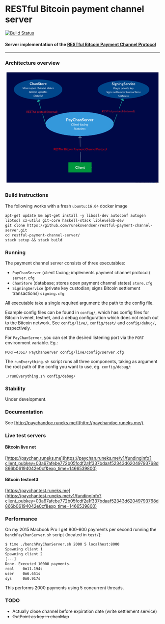 # RESTful Bitcoin payment channel server
[![Build Status](https://api.travis-ci.org/runeksvendsen/restful-payment-channel-server.svg?branch=master)](https://travis-ci.org/runeksvendsen/restful-payment-channel-server)
#### Server implementation of the [RESTful Bitcoin Payment Channel Protocol](http://paychandoc.runeks.me/)
---

### Architecture overview
<img src="/doc/arch.png?raw=true" width="600">

### Build instructions
The following works with a fresh `ubuntu:16.04` docker image

    apt-get update && apt-get install -y libssl-dev autoconf autogen libtool xz-utils git-core haskell-stack libleveldb-dev
    git clone https://github.com/runeksvendsen/restful-payment-channel-server.git
    cd restful-payment-channel-server/
    stack setup && stack build
    
### Running
The payment channel server consists of three executables:

* `PayChanServer` (client facing; implements payment channel protocol) `server.cfg`
* `ChanStore` (database; stores open payment channel states) `store.cfg`
* `SigningService` (private key custodian; signs Bitcoin settlement transactions) `signing.cfg`
    
All executable take a single required argument: the path to the config file.

Example config files can be found in `config/`, which has config files for Bitcoin livenet, testnet, and a debug configuration which does not reach out to the Bitcoin network. See `config/live/`, `config/test/` and `config/debug/`, respectively.
    
For `PayChanServer`, you can set the desired listening port via the `PORT` environment variable. Eg.:

    PORT=43617 PayChanServer config/live/config/server.cfg
    
The `runEverything.sh` script runs all three components, taking as argument the root path of the config you want to use, eg. `config/debug/`:

    ./runEverything.sh config/debug/

### Stability
Under development.

### Documentation
See [http://paychandoc.runeks.me/](http://paychandoc.runeks.me/).

### Live test servers
#### Bitcoin live net
[https://paychan.runeks.me](https://paychan.runeks.me/v1/fundingInfo?client_pubkey=03a67afebe772b05fcdf2a1f337bdaaf52343d62049793768d866b06194042e0cf&exp_time=1466539800)
#### Bitcoin testnet3
[https://paychantest.runeks.me](https://paychantest.runeks.me/v1/fundingInfo?client_pubkey=03a67afebe772b05fcdf2a1f337bdaaf52343d62049793768d866b06194042e0cf&exp_time=1466539800)

### Performance
On my 2015 Macbook Pro I get 800-900 payments per second running the `benchPayChanServer.sh` script (located in `test/`):

    $ time ./benchPayChanServer.sh 2000 5 localhost:8000
    Spawning client 1
    Spawning client 2
    [...]
    Done. Executed 10000 payments.
    real	0m11.194s
    user	0m6.651s
    sys     0m0.917s

This performs 2000 payments using 5 concurrent threads.

### TODO

* Actually close channel before expiration date (write settlement service)
* ~~OutPoint as key in chanMap~~

